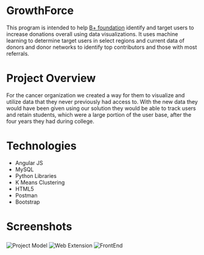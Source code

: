 # GrowthForce

This program is intended to help [B+ foundation](https://bepositive.org) identify and target users to increase donations overall using data visualizations. It uses machine learning to determine target users in select regions and current data of donors and donor networks to identify top contributors and those with most referrals.

# Project Overview

For the cancer organization we created a way for them to visualize and utilize data that they never previously had access to. With the new data they would have been given using our solution they would be able to track users and retain students, which were a large portion of the user base, after the four years they had during college.

# Technologies

+ Angular JS
+ MySQL
+ Python Libraries
+ K Means Clustering
+ HTML5
+ Postman
+ Bootstrap

# Screenshots

<img src="ProjectModel.png"
    align="middle"
     alt="Project Model" />
<img src="WebExtension.png"
    align="middle"
     alt="Web Extension" />
<img src="webUI.png"
    align="middle"
     alt="FrontEnd" />
